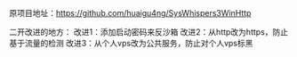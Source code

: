 原项目地址：https://github.com/huaigu4ng/SysWhispers3WinHttp

二开改进的地方：
改进1：添加启动密码来反沙箱
改进2：从http改为https，防止基于流量的检测
改进3：从个人vps改为公共服务，防止对个人vps标黑